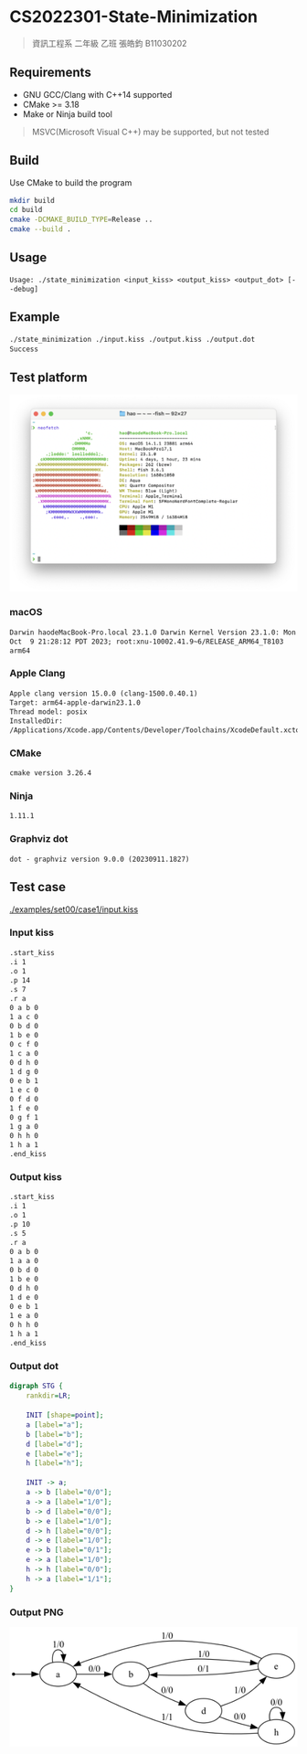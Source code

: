 # CS2022301-State-Minimization
> 資訊工程系 二年級 乙班 張皓鈞 B11030202

## Requirements
- GNU GCC/Clang with C++14 supported
- CMake >= 3.18
- Make or Ninja build tool

> MSVC(Microsoft Visual C++) may be supported, but not tested

## Build

Use CMake to build the program

```bash
mkdir build
cd build
cmake -DCMAKE_BUILD_TYPE=Release ..
cmake --build .
```

## Usage

```
Usage: ./state_minimization <input_kiss> <output_kiss> <output_dot> [--debug]
```

## Example

```bash
./state_minimization ./input.kiss ./output.kiss ./output.dot
Success
```

## Test platform

![neofetch](./assets/neofetch.png)

### macOS

```
Darwin haodeMacBook-Pro.local 23.1.0 Darwin Kernel Version 23.1.0: Mon Oct  9 21:28:12 PDT 2023; root:xnu-10002.41.9~6/RELEASE_ARM64_T8103 arm64
```

### Apple Clang

```
Apple clang version 15.0.0 (clang-1500.0.40.1)
Target: arm64-apple-darwin23.1.0
Thread model: posix
InstalledDir: /Applications/Xcode.app/Contents/Developer/Toolchains/XcodeDefault.xctoolchain/usr/bin
```

### CMake

```
cmake version 3.26.4
```

### Ninja

```
1.11.1
```

### Graphviz dot

```
dot - graphviz version 9.0.0 (20230911.1827)
```

## Test case

[./examples/set00/case1/input.kiss](./examples/set00/case1/input.kiss)

### Input kiss

```kiss
.start_kiss
.i 1
.o 1
.p 14
.s 7
.r a
0 a b 0
1 a c 0
0 b d 0
1 b e 0
0 c f 0
1 c a 0
0 d h 0
1 d g 0
0 e b 1
1 e c 0
0 f d 0
1 f e 0
0 g f 1
1 g a 0
0 h h 0
1 h a 1
.end_kiss
```

### Output kiss

```kiss
.start_kiss
.i 1
.o 1
.p 10
.s 5
.r a
0 a b 0
1 a a 0
0 b d 0
1 b e 0
0 d h 0
1 d e 0
0 e b 1
1 e a 0
0 h h 0
1 h a 1
.end_kiss
```

### Output dot

```dot
digraph STG {
	rankdir=LR;

	INIT [shape=point];
	a [label="a"];
	b [label="b"];
	d [label="d"];
	e [label="e"];
	h [label="h"];

	INIT -> a;
	a -> b [label="0/0"];
	a -> a [label="1/0"];
	b -> d [label="0/0"];
	b -> e [label="1/0"];
	d -> h [label="0/0"];
	d -> e [label="1/0"];
	e -> b [label="0/1"];
	e -> a [label="1/0"];
	h -> h [label="0/0"];
	h -> a [label="1/1"];
}
```

### Output PNG

![output](./assets/output.png)
